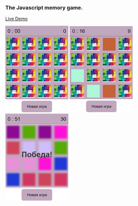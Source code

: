 ### The Javascript memory game.

[Live Demo](https://morsko1.github.io/memoryGame)

![001](https://github.com/morsko1/memoryGame/blob/master/img/001.jpg)
![002](https://github.com/morsko1/memoryGame/blob/master/img/002.jpg)
![003](https://github.com/morsko1/memoryGame/blob/master/img/003.jpg)
